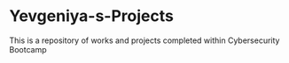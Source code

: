 # Yevgeniya-s-Projects
This is a repository of works and projects completed within Cybersecurity Bootcamp
